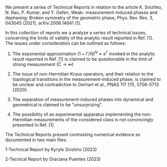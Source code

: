 We present a series of Technical Reports in relation to the article K. Snizhko, N. Rao, P. Kumar, and Y. Gefen, Weak-
measurement-induced phases and dephasing: Broken symmetry of the geometric phase, Phys. Rev. Res. 3, 043045 (2021), arXiv:2006.14641 [1]. 

In this collection of reports we a analyze a series of technical issues, concerning the limits of validity of the analytic result reported in Ref. [1]. The issues under consideration can be outlined as follows:

1. The exponential approximation $(1+\Gamma/N)^N \approx e^{\Gamma}$ invoked in the analytic result reported in Ref. [1] is claimed to be questionable in the limit of strong measurement (C → ∞)

2. The issue of non-Hermitian Kraus operators, and their relation to the topological transitions in the
measurement-induced phase, is claimed to be unclear and contradictive to Gerhart et al., PNAS 117 (11), 5706-5713 (2020).

3. The separation of measurement-induced phases into dynamical and geometrical is claimed to be "unsurprising".

4. The possibility of an experimental apparatus implementing the non-Hermitian measurements of the considered class is not convincingly presented in Ref. [1]

The Technical Reports present contrasting numerical evidence as documented in two main files:

1-Technical Report by Kyrylo Snizkho (2023)

2-Tecnical Report by Graciana Puentes (2023)

